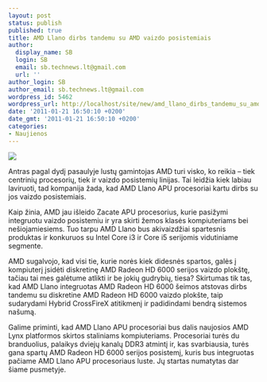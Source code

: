 ```yaml
---
layout: post
status: publish
published: true
title: AMD Llano dirbs tandemu su AMD vaizdo posistemiais
author:
  display_name: SB
  login: SB
  email: sb.technews.lt@gmail.com
  url: ''
author_login: SB
author_email: sb.technews.lt@gmail.com
wordpress_id: 5462
wordpress_url: http://localhost/site/new/amd_llano_dirbs_tandemu_su_amd_vaizdo_posistemiais/
date: '2011-01-21 16:50:10 +0200'
date_gmt: '2011-01-21 16:50:10 +0200'
categories:
- Naujienos
---
```

<div class="imgright"><img src="http://technews.lt/upload/amd-llano.jpg"  /></div>
<p>Antras pagal dydį pasaulyje lustų gamintojas AMD turi visko, ko reikia – tiek centrinių procesorių, tiek ir vaizdo posistemių linijas. Tai leidžia kiek labiau laviruoti, tad kompanija žada, kad AMD Llano APU procesoriai kartu dirbs su jos vaizdo posistemiais.</p>
<p>Kaip žinia, AMD jau išleido Zacate APU procesorius, kurie pasižymi integruotu vaizdo posistemiu ir yra skirti žemos klasės kompiuteriams bei nešiojamiesiems. Tuo tarpu AMD Llano bus akivaizdžiai spartesnis produktas ir konkuruos su Intel Core i3 ir Core i5 serijomis vidutiniame segmente.</p>
<p>AMD sugalvojo, kad visi tie, kurie norės kiek didesnės spartos, galės į kompiuterį įsidėti diskretinę AMD Radeon HD 6000 serijos vaizdo plokštę, tačiau tai mes galėtume atlikti ir be jokių gudrybių, tiesa? Skirtumas tik tas, kad AMD Llano integruotas AMD Radeon HD 6000 šeimos atstovas dirbs tandemu su diskretine AMD Radeon HD 6000 vaizdo plokšte, taip sudarydami Hybrid CrossFireX atitikmenį ir padidindami bendrą sistemos našumą.</p>
<p>Galime priminti, kad AMD Llano APU procesoriai bus dalis naujosios AMD Lynx platformos skirtos staliniams kompiuteriams. Procesoriai turės du branduolius, palaikys dviejų kanalų DDR3 atmintį ir, kas svarbiausia, turės gana spartų AMD Radeon HD 6000 serijos posistemį, kuris bus integruotas pačiame AMD Llano APU procesoriaus luste. Jų startas numatytas dar šiame pusmetyje.<br /></p>

